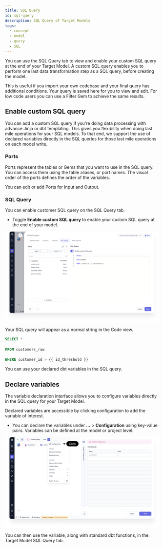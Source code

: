 ```yaml
---
title: SQL Query
id: sql-query
description: SQL Query of Target Models
tags:
  - concept
  - model
  - query
  - SQL
---
```


You can use the SQL Query tab to view and enable your custom SQL query at the end of your Target Model. A custom SQL query enables you to perform one last data transformation step as a SQL query, before creating the model.

This is useful if you import your own codebase and your final query has additional conditions. Your query is saved here for you to view and edit. For low code users you can use a Filter Gem to achieve the same results.

## Enable custom SQL query

You can add a custom SQL query if you're doing data processing with advance Jinja or dbt templating.
This gives you flexibility when doing last mile operations for your SQL models. To that end, we support the use of declared variables directly in the SQL queries for those last mile operations on each model write.

### Ports

Ports represent the tables or Gems that you want to use in the SQL query. You can access them using the table aliases, or port names. The visual order of the ports defines the order of the variables.

You can edit or add Ports for Input and Output.

### SQL Query

You can enable customer SQL query on the SQL Query tab.

- Toggle **Enable custom SQL query** to enable your custom SQL query at the end of your model.

![SQL Query](img/sql-query.png)

Your SQL query will appear as a normal string in the Code view.

```SQL
SELECT *

FROM customers_raw

WHERE customer_id > {{ id_threshold }}
```

You can use your declared dbt variables in the SQL query.

## Declare variables

The variable declaration interface allows you to configure variables directly in the SQL query for your Target Model.

Declared variables are accessible by clicking configuration to add the variable of interest.

- You can declare the variables under **...** > **Configuration** using key-value pairs. Variables can be defined at the model or project level.

![Configuration](img/configuration.png)

You can then use the variable, along with standard dbt functions, in the Target Model SQL Query tab.
